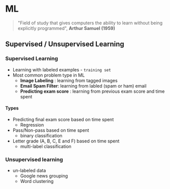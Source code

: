 # ML

> "Field of study that gives computers the ability to learn without being explicitly programmed", **Arthur Samuel (1959)**



## Supervised / Unsupervised Learning

### Supervised Learning

- Learning with labeled examples - `training set`
- Most common problem type in ML
  - **Image Labeling** : learning from tagged images
  - **Email Spam Filter**: learning from labled (spam or ham) email
  - **Predicting exam score** : learning from previous exam score and time spent

#### Types

- Predicting final exam score based on time spent
  - Regression
- Pass/Non-pass based on time spent
  - binary classification
- Letter grade (A, B, C, E and F) based on time spent
  - multi-label classification

### Unsupervised learning

- un-labeled data
  - Google news grouping
  - Word clustering



